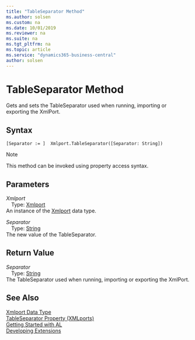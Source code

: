 ```yaml
---
title: "TableSeparator Method"
ms.author: solsen
ms.custom: na
ms.date: 10/01/2019
ms.reviewer: na
ms.suite: na
ms.tgt_pltfrm: na
ms.topic: article
ms.service: "dynamics365-business-central"
author: solsen
---
```

[//]: # (START>DO_NOT_EDIT)
[//]: # (IMPORTANT:Do not edit any of the content between here and the END>DO_NOT_EDIT.)
[//]: # (Any modifications should be made in the .xml files in the ModernDev repo.)
# TableSeparator Method
Gets and sets the TableSeparator used when running, importing or exporting the XmlPort.


## Syntax
```
[Separator := ]  Xmlport.TableSeparator([Separator: String])
```
> [!NOTE]  
> This method can be invoked using property access syntax.  
## Parameters
*Xmlport*  
&emsp;Type: [Xmlport](xmlport-data-type.md)  
An instance of the [Xmlport](xmlport-data-type.md) data type.  

*Separator*  
&emsp;Type: [String](../string/string-data-type.md)  
The new value of the TableSeparator.  


## Return Value
*Separator*  
&emsp;Type: [String](../string/string-data-type.md)  
The TableSeparator used when running, importing or exporting the XmlPort.  


[//]: # (IMPORTANT: END>DO_NOT_EDIT)
## See Also
[Xmlport Data Type](xmlport-data-type.md)  
[TableSeparator Property \(XMLports\)](../../properties/devenv-tableseparator-property.md)  
[Getting Started with AL](../../devenv-get-started.md)  
[Developing Extensions](../../devenv-dev-overview.md)
